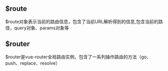 ## $route

$route对象表示当前的路由信息，包含了当前URL解析得到的信息,包含当前的路径，query对象、params对象等

## $router
$router是vue-router全局路由实例，包含了一系列操作路由的方法（go、push、replace、resolve）